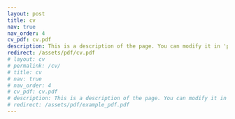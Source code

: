 ```yaml
---
layout: post
title: cv
nav: true
nav_order: 4
cv_pdf: cv.pdf
description: This is a description of the page. You can modify it in 'pages/_cv.md'. You can also change or remove the top pdf download button.
redirect: /assets/pdf/cv.pdf
# layout: cv
# permalink: /cv/
# title: cv
# nav: true
# nav_order: 4
# cv_pdf: cv.pdf
# description: This is a description of the page. You can modify it in 'pages/_cv.md'. You can also change or remove the top pdf download button.
# redirect: /assets/pdf/example_pdf.pdf
---
```

